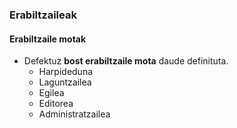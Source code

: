 ### Erabiltzaileak
#### Erabiltzaile motak

- Defektuz **bost erabiltzaile mota** daude definituta.
    - Harpideduna
    - Laguntzailea
    - Egilea
    - Editorea
    - Administratzailea
